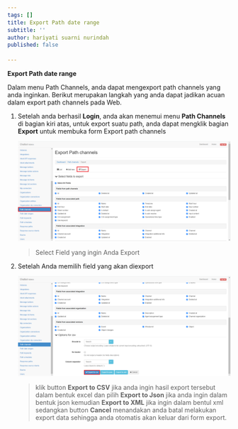 ```yaml
---
tags: []
title: Export Path date range
subtitle: ''
author: hariyati suarni nurindah
published: false

---
```

**Export Path date range**

Dalam menu Path Channels, anda dapat mengexport path channels yang anda inginkan. Berikut merupakan langkah yang anda dapat jadikan acuan dalam export path channels pada Web.

1. Setelah anda berhasil **Login**, anda akan menemui menu **Path Channels** di bagian kiri atas, untuk export suatu path, anda dapat mengklik bagian **Export** untuk membuka form Export path channels

   ![](/uploads/pathchannels3.PNG)

   > Select Field yang ingin Anda Export
2. Setelah Anda memilih field yang akan diexport

   ![](/uploads/pathchannels4.PNG)

   > klik button **Export to CSV** jika anda ingin hasil export tersebut dalam bentuk excel dan pilih **Export to Json** jika anda ingin dalam bentuk json kemudian **Export to XML** jika ingin dalam bentul xml sedangkan button **Cancel** menandakan anda batal melakukan export data sehingga anda otomatis akan keluar dari form export.
